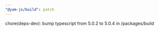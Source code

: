 ```yaml
---
"@yam-js/build": patch
---
```


chore(deps-dev): bump typescript from 5.0.2 to 5.0.4 in /packages/build
